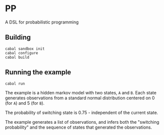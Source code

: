 # PP

A DSL for probabilistic programming

## Building

    cabal sandbox init
    cabal configure
    cabal build

## Running the example

    cabal run

The example is a hidden markov model with two states, `A` and `B`.  Each state
generates observations from a standard normal distribution centered on 0 (for
`A`) and 5 (for `B`).

The probability of switching state is 0.75 - independent of the current state.

The example generates a list of observations, and infers both the "switching
probability" and the sequence of states that generated the observations.
